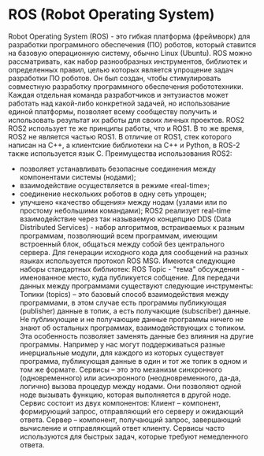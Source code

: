 # ROS (Robot Operating System)<br>
Robot Operating System (ROS) - это гибкая платформа (фреймворк) для разработки программного обеспечения (ПО) роботов, который ставится на базовую операционную систему, обычно Linux (Ubuntu).
ROS можно рассматривать, как набор разнообразных инструментов, библиотек и определенных правил, целью которых является упрощение задач разработки ПО роботов.
Он был создан, чтобы стимулировать совместную разработку программного обеспечения робототехники. 
Каждая отдельная команда разработчиков и энтузиастов может работать над какой-либо конкретной задачей, но использование единой платформы, позволяет всему сообществу получить и использовать результат их работы для своих личных проектов.
ROS2
ROS2 использует те же принципы работы, что и ROS1. В то же время, ROS2 не является частью ROS1. 
В отличие от ROS1, cтек которого написан на C++, а клиентские библиотеки на C++ и Python, в ROS-2 также используется язык C. 
Преимущества использования ROS2:
- позволяет устанавливать безопасные соединения между компонентами системы (нодами);
- взаимодействие осуществляется в режиме «real-time»;
- соединение нескольких роботов в одну сеть упрощен;
- улучшено «качество общения» между нодам (узлами или по простому небольшими командами);
ROS2 реализует real-time взаимодействие через так называемую концепцию DDS (Data Distributed Services) - набор алгоритмов, встраиваемых к разным программам, позволяющий всем программам, имеющим встроенный блок, общаться между собой без центрального сервера.
Для генерации исходного кода для сообщений на разных языках используется протокол ROS MSG.
Имеются следующие наборы стандартных библиотек:
ROS Topic - "тема" обсуждения - именованное место, куда публикуется собщение.
Для передачи данных между программами существуют следующие инструменты:
Топики (topics) – это базовый способ взаимодействия между программами, в этом случае есть программы публикующая (publisher) данные в топик, а есть получающие (subscriber) данные.
Не публикующие и не получающие данные программы ничего не знают об остальных программах, взаимодействующих с топиком. Эта особенность позволяет заменять данные без влияния на другие программы. Например у нас могут поддерживаться разные инерциальные модули, для каждого из которых существует программа, публикующая данные в один и тот же топик в одном и том же формате.
Сервисы – это это механизм синхронного (одновременного) или асинхронного (неодновременного, да-да, логично) вызова процедур между нодами. Они позволяют одной ноде вызывать функцию, которая выполняется в другой ноде. 
Сервис состоит из двух компонентов:
Клиент – компонент, формирующий запрос, отправляющий его серверу и ожидающий ответа. 
Сервер – компонент, получающий запрос, завершающий вычисление и отправляющий ответ клиенту.
Сервисы часто используются для быстрых задач, которые требуют немедленного ответа.



